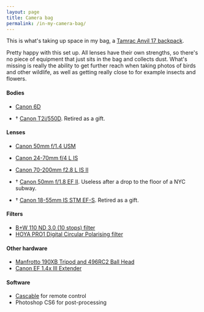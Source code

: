 ```yaml
---
layout: page
title: Camera bag
permalink: /in-my-camera-bag/
---
```


This is what's taking up space in my bag, a [Tamrac Anvil 17 backpack](http://www.tamrac.com/collections/backpacks/products/anvil-17). 

Pretty happy with this set up. All lenses have their own strengths, so there's no piece of equipment that just sits in the bag and collects dust. What's missing is really the ability to get further reach when taking photos of birds and other wildlife, as well as getting really close to for example insects and flowers.

#### Bodies
- [Canon 6D](http://www.kenrockwell.com/canon/6d.htm)

- † [Canon T2i/550D](http://www.kenrockwell.com/canon/t2i.htm). Retired as a gift.

#### Lenses
- [Canon 50mm f/1.4 USM](http://kenrockwell.com/canon/lenses/50mm-f14.htm)
- [Canon 24-70mm f/4 L IS](http://www.kenrockwell.com/canon/lenses/24-70mm-f4.htm)
- [Canon 70-200mm f2.8 L IS II](http://www.kenrockwell.com/canon/lenses/70-200mm-f28-is-ii.htm)

- † [Canon 50mm f/1.8 EF II](http://www.kenrockwell.com/canon/lenses/50mm-f18.htm). Useless after a drop to the floor of a NYC subway.
- † [Canon 18-55mm IS STM EF-S](http://www.kenrockwell.com/canon/lenses/18-55mm-stm.htm). Retired as a gift.


#### Filters
- [B+W 110 ND 3.0 (10 stops) filter](https://www.bhphotovideo.com/c/product/752927-REG/B_W_1066177_77mm_110_Solid_Neutral.html)
- [HOYA PRO1 Digital Circular Polarising filter](https://www.ephotozine.com/article/hoya-pro1-digital-circular-polarising-filter-review-27500)

#### Other hardware
- [Manfrotto 190XB Tripod and 496RC2 Ball Head](http://praveenpn.com/blog/2012/01/03/manfrotto-190xb-and-496rc2-ball-head-review//)
- [Canon EF 1.4x III Extender](http://www.the-digital-picture.com/Reviews/Canon-Extender-EF-1.4x-III-Review.aspx)


#### Software

- [Cascable](http://dustinabbott.net/2015/11/killer-apps-cascable-wi-fi-camera-remote/) for remote control
- Photoshop CS6 for post-processing